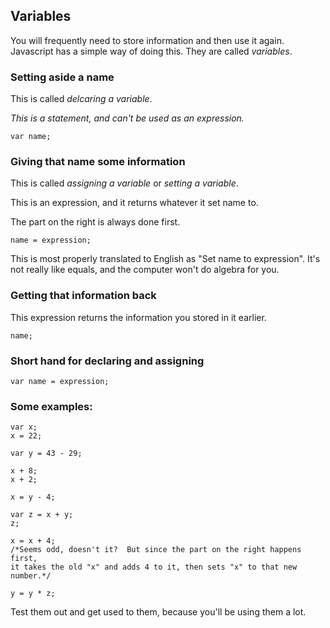 ## Variables

You will frequently need to store information and then use it again.  Javascript has a simple way of doing this.  They are called *variables*.

### Setting aside a name
This is called *delcaring a variable*.

*This is a statement, and can't be used as an expression.*

    var name;

### Giving that name some information
This is called *assigning a variable* or *setting a variable*.

This is an expression, and it returns whatever it set name to.

The part on the right is always done first.

    name = expression;

This is most properly translated to English as "Set name to expression".  It's not really like equals, and the computer won't do algebra for you.

### Getting that information back
This expression returns the information you stored in it earlier.

    name;

### Short hand for declaring and assigning

    var name = expression;

### Some examples:

    var x;
    x = 22;

    var y = 43 - 29;

    x + 8;
    x + 2;

    x = y - 4;

    var z = x + y;
    z;

    x = x + 4;
    /*Seems odd, doesn't it?  But since the part on the right happens first,
    it takes the old "x" and adds 4 to it, then sets "x" to that new number.*/

    y = y * z;

Test them out and get used to them, because you'll be using them a lot.